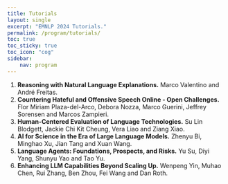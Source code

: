 ```yaml
---
title: Tutorials
layout: single
excerpt: "EMNLP 2024 Tutorials."
permalink: /program/tutorials/
toc: true
toc_sticky: true
toc_icon: "cog" 
sidebar: 
    nav: program
---
```


1. **Reasoning with Natural Language Explanations.** Marco Valentino and André Freitas.
2. **Countering Hateful and Offensive Speech Online - Open Challenges.** Flor Miriam Plaza-del-Arco, Debora Nozza, Marco Guerini, Jeffrey Sorensen and Marcos Zampieri.
3. **Human-Centered Evaluation of Language Technologies.** Su Lin Blodgett, Jackie Chi Kit Cheung, Vera Liao and Ziang Xiao.
4. **AI for Science in the Era of Large Language Models.** Zhenyu Bi, Minghao Xu, Jian Tang and Xuan Wang.
5. **Language Agents: Foundations, Prospects, and Risks.** Yu Su, Diyi Yang, Shunyu Yao and Tao Yu.
6. **Enhancing LLM Capabilities Beyond Scaling Up.** Wenpeng Yin, Muhao Chen, Rui Zhang, Ben Zhou, Fei Wang and Dan Roth.
